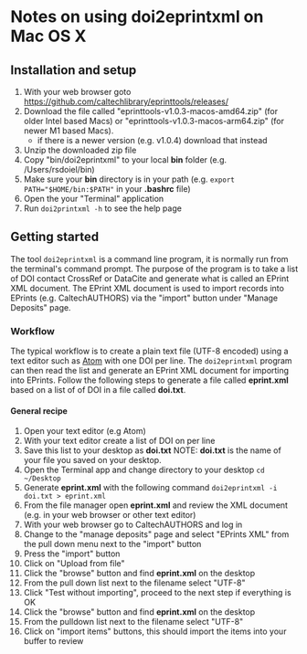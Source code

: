 Notes on using doi2eprintxml on Mac OS X
========================================

Installation and setup
----------------------

1. With your web browser goto https://github.com/caltechlibrary/eprinttools/releases/
2. Download the file called "eprinttools-v1.0.3-macos-amd64.zip" (for older Intel based Macs) or "eprinttools-v1.0.3-macos-arm64.zip" (for newer M1 based Macs).
    + if there is a newer version (e.g. v1.0.4) download that instead
3. Unzip the downloaded zip file
4. Copy "bin/doi2eprintxml" to your local **bin** folder 
    (e.g. /Users/rsdoiel/bin)
5. Make sure your **bin** directory is in your path
    (e.g. `export PATH="$HOME/bin:$PATH"` in your **.bashrc** file)
5. Open the your "Terminal" application
6. Run `doi2printxml -h` to see the help page

Getting started
---------------

The tool `doi2eprintxml` is a command line program, it is normally
run from the terminal's command prompt. The purpose of the program 
is to take a list of DOI contact CrossRef or DataCite and generate 
what is called an EPrint XML document. The EPrint XML document is 
used to import records into EPrints (e.g. CaltechAUTHORS) via 
the "import" button under "Manage Deposits" page.

### Workflow

The typical workflow is to create a plain text file (UTF-8 encoded)
using a text editor such as [Atom](https://atom.io) with one DOI 
per line. The `doi2eprintxml` program can then read the list and 
generate an EPrint XML document for importing into EPrints. Follow 
the following steps to generate a file called **eprint.xml** based 
on a list of of DOI in a file called **doi.txt**.

#### General recipe

1. Open your text editor (e.g Atom)
2. With your text editor create a list of DOI on per line 
3. Save this list to your desktop as **doi.txt**
    NOTE: **doi.txt** is the name of your file you saved on your desktop.
4. Open the Terminal app and change directory to your desktop
    `cd ~/Desktop`
5. Generate **eprint.xml** with the following command
    `doi2eprintxml -i doi.txt > eprint.xml`
6. From the file manager open **eprint.xml** and review the XML document (e.g. in your web browser or other text editor)
7. With your web browser go to CaltechAUTHORS and log in
8. Change to the "manage deposits" page and select "EPrints XML" from the pull down menu next to the "import" button
9. Press the "import" button
10. Click on "Upload from file"
11. Click the "browse" button and find **eprint.xml** on the desktop
12. From the pull down list next to the filename select "UTF-8"
13. Click "Test without importing", proceed to the next step if everything is OK
14. Click the "browse" button and find **eprint.xml** on the desktop
15. From the pulldown list next to the filename select "UTF-8"
16. Click on "import items" buttons, this should import the items into your buffer to review

